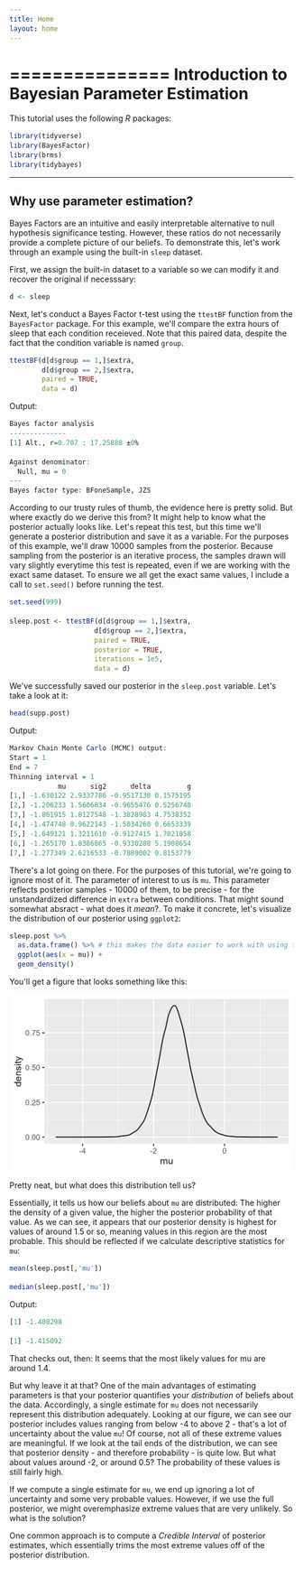 ```yaml
---
title: Home
layout: home
---
```


===============
Introduction to Bayesian Parameter Estimation
===============

This tutorial uses the following _R_ packages:

```R
library(tidyverse)
library(BayesFactor)
library(brms)
library(tidybayes)
```
---
Why use parameter estimation?
---

Bayes Factors are an intuitive and easily interpretable alternative to null hypothesis significance testing. However,
these ratios do not necessarily provide a complete picture of our beliefs. To demonstrate this, let's work through an example
using the built-in `sleep` dataset.

First, we assign the built-in dataset to a variable so we can modify it and recover the original if necesssary:

```R
d <- sleep
```

Next, let's conduct a Bayes Factor t-test using the `ttestBF` function from the `BayesFactor` package. For this example, we'll compare the extra hours
of sleep that each condition receieved. Note that this paired data, despite the fact that the condition variable is named `group`.

```R
ttestBF(d[d$group == 1,]$extra,
        d[d$group == 2,]$extra,
        paired = TRUE,
        data = d)
```

Output:

```R
Bayes factor analysis
--------------
[1] Alt., r=0.707 : 17.25888 ±0%

Against denominator:
  Null, mu = 0 
---
Bayes factor type: BFoneSample, JZS
```

According to our trusty rules of thumb, the evidence here is pretty solid. But where exactly do we derive this from? 
It might help to know what the posterior actually looks like. Let's repeat this test, but this time we'll generate a posterior
distribution and save it as a variable. For the purposes of this example, we'll draw 10000 samples from the posterior. Because 
sampling from the posterior is an iterative process, the samples drawn will vary slightly everytime this test is repeated, even if
we are working with the exact same dataset. To ensure we all get the exact same values, I include a call to `set.seed()` before
running the test.

```R
set.seed(999)

sleep.post <- ttestBF(d[d$group == 1,]$extra,
                     d[d$group == 2,]$extra,
                     paired = TRUE,
                     posterior = TRUE,
                     iterations = 1e5,
                     data = d)
```

We've successfully saved our posterior in the `sleep.post` variable. Let's take a look at it:

```R
head(supp.post)
```

Output:

```R
Markov Chain Monte Carlo (MCMC) output:
Start = 1 
End = 7 
Thinning interval = 1 
            mu      sig2      delta         g
[1,] -1.630122 2.9337786 -0.9517138 0.1575195
[2,] -1.206233 1.5606834 -0.9655476 0.5256748
[3,] -1.861915 1.8127548 -1.3828983 4.7538352
[4,] -1.474748 0.9622143 -1.5034260 0.6653339
[5,] -1.049121 1.3211610 -0.9127415 1.7021058
[6,] -1.265170 1.8386865 -0.9330288 5.1908654
[7,] -1.277349 2.6216533 -0.7889002 0.8153779
```

There's a lot going on there. For the purposes of this tutorial, we're going to ignore most of it. The parameter
of interest to us is `mu`. This parameter reflects posterior samples - 10000 of them, to be precise - for the unstandardized difference in `extra` between conditions. That might sound somewhat absract - what does it _mean_?. To make it concrete, let's visualize the distribution of our posterior using `ggplot2`:

```R
sleep.post %>%
  as.data.frame() %>% # this makes the data easier to work with using tidyverse
  ggplot(aes(x = mu)) +
  geom_density()
```

You'll get a figure that looks something like this:

![ graph ](assets/images/sleep-dens.png)

Pretty neat, but what does this distribution tell us? 

Essentially, it tells us how our beliefs about `mu` are distributed: The higher the density of a given value, the higher the
posterior probability of that value. As we can see, it appears that our posterior density is highest for values of around 1.5 or so,
meaning values in this region are the most probable. This should be reflected if we calculate descriptive statistics for `mu`:

```R
mean(sleep.post[,'mu'])

median(sleep.post[,'mu'])
```

Output:

```R
[1] -1.408298

[1] -1.415092
```

That checks out, then: It seems that the most likely values for mu are around 1.4. 

But why leave it at that? One of the main advantages of estimating parameters is that your posterior quantifies your _distribution_
of beliefs about the data. Accordingly, a single estimate for `mu` does not necessarily represent this distribution adequately. Looking
at our figure, we can see our posterior includes values ranging from below -4 to above 2 - that's a lot of uncertainty about the value `mu`! 
Of course, not all of these extreme values are meaningful. If we look at the tail ends of the distribution, we can see that posterior density - 
and therefore probability - is quite low. But what about values around -2, or around 0.5? The probability of these values is still fairly
high. 

If we compute a single estimate for `mu`, we end up ignoring a lot of uncertainty and some very probable values. However, if we
use the full posterior, we might overemphasize extreme values that are very unlikely. So what is the solution? 

One common approach is to compute a _Credible Interval_ of posterior estimates, which essentially trims the most extreme values off of
the posterior distribution. 
